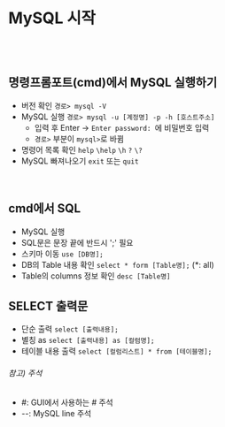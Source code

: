 # MySQL 시작
<br/><br/>
## 명령프롬포트(cmd)에서 MySQL 실행하기
- 버전 확인 `경로> mysql -V`
- MySQL 실행 `경로> mysql -u [계정명] -p -h [호스트주소]`
  * 입력 후 Enter &rarr; `Enter password: `에 비밀번호 입력
  * `경로>` 부분이 `mysql>`로 바뀜
- 명령어 목록 확인 `help` `\help` `\h` `?` `\?`
- MySQL 빠져나오기 `exit` 또는 `quit`
<br/>

## cmd에서 SQL
- MySQL 실행
- SQL문은 문장 끝에 반드시 ';' 필요
- 스키마 이동 `use [DB명];`
- DB의 Table 내용 확인 `select * form [Table명];` (*: all)
- Table의 columns 정보 확인 `desc [Table명]`

## SELECT 출력문
- 단순 출력 `select [출력내용];`
- 별칭 as `select [출력내용] as [컬럼명];`
- 테이블 내용 출력 `select [컬럼리스트] * from [테이블명];`

###### 참고) 주석
- #: GUI에서 사용하는 # 주석
- --: MySQL line 주석
